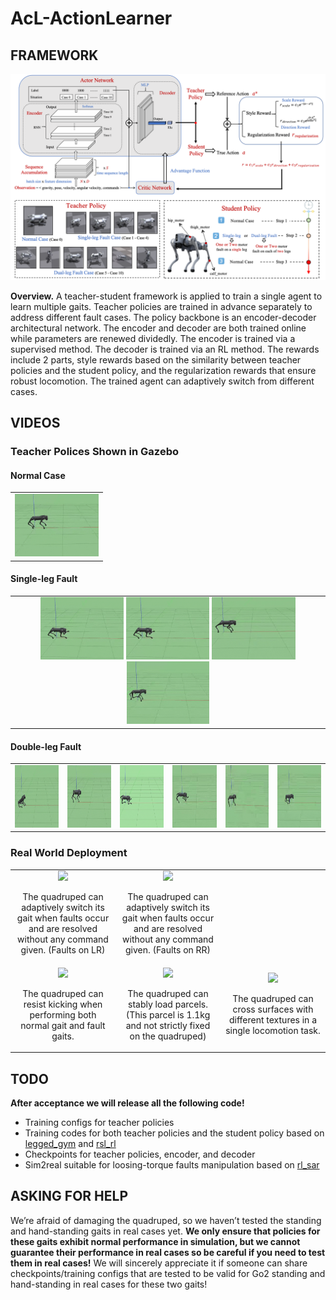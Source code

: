 # AcL-ActionLearner

## FRAMEWORK

![Overview](video&pics/framework.png)

**Overview.** A teacher-student framework is applied to train a single agent to learn multiple gaits. 
Teacher policies are trained in advance separately to address different fault cases. The policy backbone 
is an encoder-decoder architectural network. The encoder and decoder are both trained online while parameters 
are renewed dividedly. The encoder is trained via a supervised method. The decoder is trained via an RL method. 
The rewards include 2 parts, style rewards based on the similarity between teacher policies and the student policy, 
and the regularization rewards that ensure robust locomotion. The trained agent can adaptively switch from different cases.


## VIDEOS

### Teacher Polices Shown in Gazebo

#### Normal Case
<table align="center" width="100%">
    <tr>
        <td align="center" colspan="6">
            <img src="video&pics/re0.gif" height="100px">
        </td>
    </tr>
</table>

#### Single-leg Fault
<table align="center" width="100%">
    <tr>
        <td align="center" colspan="6">
            <img src="video&pics/re1.gif" height="100px">
            <img src="video&pics/re1.gif" height="100px">
            <img src="video&pics/re3.gif" height="100px">
            <img src="video&pics/re4.gif" height="100px">
        </td>
    </tr>
</table>

#### Double-leg Fault
<table align="center" width="100%">
    <tr>
        <td align="center"><img src="video&pics/re5.gif" height="100px"></td>
        <td align="center"><img src="video&pics/re6.gif" height="100px"></td>
        <td align="center"><img src="video&pics/re7.gif" height="100px"></td>
        <td align="center"><img src="video&pics/re8.gif" height="100px"></td>
        <td align="center"><img src="video&pics/re9.gif" height="100px"></td>
        <td align="center"><img src="video&pics/re10.gif" height="100px"></td>
    </tr>
</table>






### Real World Deployment

<table align="center">
    <tr>
        <td align="center" width="33%">
            <img src="video&pics/LR.gif" width="100%" height="auto">
            <p>The quadruped can adaptively switch its gait when faults occur and are resolved without any command given. (Faults on LR)</p>
        </td>
        <td align="center" width="33%">
            <img src="video&pics/RR.gif" width="100%" height="auto">
            <p>The quadruped can adaptively switch its gait when faults occur and are resolved without any command given. (Faults on RR)</p>
        </td>
    </tr>
    <tr>
        <td align="center" width="33%">
            <img src="video&pics/KICKING.gif" width="100%" height="auto">
            <p>The quadruped can resist kicking when performing both normal gait and fault gaits.</p>
        </td>
        <td align="center" width="33%">
            <img src="video&pics/LOADING.gif" width="100%" height="auto">
            <p>The quadruped can stably load parcels. (This parcel is 1.1kg and not strictly fixed on the quadruped)</p>
        </td>
        <td align="center" width="33%">
            <img src="video&pics/CROSS.gif" width="100%" height="auto">
            <p>The quadruped can cross surfaces with different textures in a single locomotion task.</p>
        </td>
    </tr>
</table>



## TODO

**After acceptance we will release all the following code!**

- Training configs for teacher policies
- Training codes for both teacher policies and the student policy based on [legged_gym](https://github.com/leggedrobotics/legged_gym) and [rsl_rl](https://github.com/leggedrobotics/rsl_rl)
- Checkpoints for teacher policies, encoder, and decoder
- Sim2real suitable for loosing-torque faults manipulation based on [rl_sar](https://github.com/fan-ziqi/rl_sar)

## ASKING FOR HELP
We’re afraid of damaging the quadruped, so we haven’t tested the standing and hand-standing gaits in real cases yet. **We only ensure that policies for these gaits exhibit normal performance in simulation, but we cannot guarantee their performance in real cases so be careful if you need to test them in real cases!**  We will sincerely appreciate it if someone can share checkpoints/training configs that are tested to be valid for Go2 standing and hand-standing in real cases for these two gaits!

